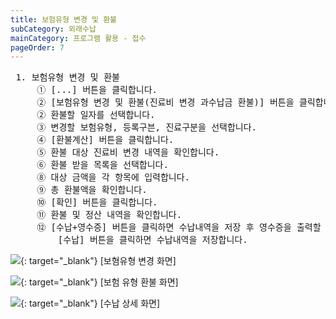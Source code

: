 ```yaml
---
title: 보험유형 변경 및 환불
subCategory: 외래수납
mainCategory: 프로그램 활용 - 접수
pageOrder: 7
---
```

<pre>
 <t2><bold>1. 보험유형 변경 및 환불</bold></t2>
     ① [...] 버튼을 클릭합니다.
     ② [보험유형 변경 및 환불(진료비 변경 과수납금 환불)] 버튼을 클릭합니다.
     ② 환불할 일자를 선택합니다.
     ③ 변경할 보험유형, 등록구븐, 진료구분을 선택합니다.
     ④ [환불계산] 버튼을 클릭합니다.
     ⑤ 환불 대상 진료비 변경 내역을 확인합니다.
     ⑥ 환불 받을 목록을 선택합니다.
     ⑧ 대상 금액을 각 항목에 입력합니다.
     ⑨ 총 환불액을 확인합니다.
     ⑩ [확인] 버튼을 클릭합니다.
     ⑪ 환불 및 정산 내역을 확인합니다.
     ⑫ [수납+영수증] 버튼을 클릭하면 수납내역을 저장 후 영수증을 출력할 수 있습니다.
         [수납] 버튼을 클릭하면 수납내역을 저장합니다.
</pre>

[![](/images/{{page.url}}_1.png)](/images/{{page.url}}_1.png){: target="_blank"}
[보혐유형 변경 화면]

[![](/images/{{page.url}}_2.png)](/images/{{page.url}}_2.png){: target="_blank"}
[보험 유형 환불 화면]

[![](/images/{{page.url}}_3.png)](/images/{{page.url}}_3.png){: target="_blank"}
[수납 상세 화면]
